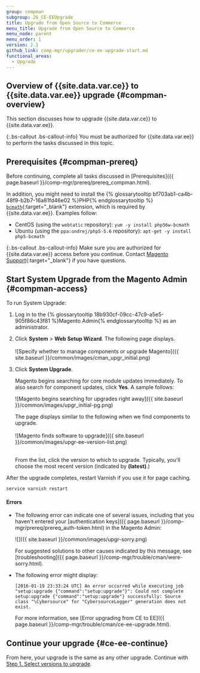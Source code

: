 ```yaml
---
group: compman
subgroup: 26_CE-EEUpgrade
title: Upgrade from Open Source to Commerce
menu_title: Upgrade from Open Source to Commerce
menu_node: parent
menu_order: 1
version: 2.1
github_link: comp-mgr/upgrader/ce-ee-upgrade-start.md
functional_areas:
  - Upgrade
---
```


## Overview of {{site.data.var.ce}} to {{site.data.var.ee}} upgrade {#compman-overview}
This section discusses how to upgrade {{site.data.var.ce}} to {{site.data.var.ee}}.

{:.bs-callout .bs-callout-info}
You must be authorized for {{site.data.var.ee}} to perform the tasks discussed in this topic.

## Prerequisites {#compman-prereq}
Before continuing, complete all tasks discussed in [Prerequisites]({{ page.baseurl }}/comp-mgr/prereq/prereq_compman.html).

In addition, you might need to install the {% glossarytooltip bf703ab1-ca4b-48f9-b2b7-16a81fd46e02 %}PHP{% endglossarytooltip %} [`bcmath`](http://php.net/manual/en/book.bc.php){:target="&#95;blank"} extension, which is required by {{site.data.var.ee}}. Examples follow:

*	CentOS (using the `webtatic` repository): `yum -y install php56w-bcmath`
*	Ubuntu (using the `ppa:ondrej/php5-5.6` repository): `apt-get -y install php5-bcmath`

{:.bs-callout .bs-callout-info}
Make sure you are authorized for {{site.data.var.ee}} access before you continue. Contact [Magento Support](http://support.magentocommerce.com){:target="&#95;blank"} if you have questions.

## Start System Upgrade from the Magento Admin {#compman-access}
To run System Upgrade:

1.	Log in to the {% glossarytooltip 18b930cf-09cc-47c9-a5e5-905f86c43f81 %}Magento Admin{% endglossarytooltip %} as an administrator.
2.	Click **System** > **Web Setup Wizard**.
	The following page displays.<br><br>
	![Specify whether to manage components or upgrade Magento]({{ site.baseurl }}/common/images/cman_upgr_initial.png)
3.	Click **System Upgrade**.

	Magento begins searching for core module updates immediately. To also search for component updates, click **Yes**. A sample follows:

	![Magento begins searching for upgrades right away]({{ site.baseurl }}/common/images/upgr_initial-pg.png)

	The page displays similar to the following when we find components to upgrade.<br><br>
	![Magento finds software to upgrade]({{ site.baseurl }}/common/images/upgr-ee-version-list.png)<br><br>

	From the list, click the version to which to upgrade. Typically, you'll choose the most recent version (indicated by **(latest)**.)

After the upgrade completes, restart Varnish if you use it for page caching.

	service varnish restart

#### Errors
*	The following error can indicate one of several issues, including that you haven't entered your [authentication keys]({{ page.baseurl }}/comp-mgr/prereq/prereq_auth-token.html) in the Magento Admin:

	![]({{ site.baseurl }}/common/images/upgr-sorry.png)

	For suggested solutions to other causes indicated by this message, see [troubleshooting]({{ page.baseurl }}/comp-mgr/trouble/cman/were-sorry.html).

*	The following error might display:

		[2016-01-19 23:33:24 UTC] An error occurred while executing job 
		"setup:upgrade {"command":"setup:upgrade"}": Could not complete 
		setup:upgrade {"command":"setup:upgrade"} successfully: Source 
		class "\Cybersource" for "CybersourceLogger" generation does not exist.

	For more information, see [Error upgrading from CE to EE]({{ page.baseurl }}/comp-mgr/trouble/cman/ce-ee-upgrade.html).



## Continue your upgrade {#ce-ee-continue}
From here, your upgrade is the same as any other upgrade. Continue with <a href="{{ page.baseurl }}/comp-mgr/upgrader/upgrade-main-pg.html">Step 1. Select versions to upgrade</a>.
